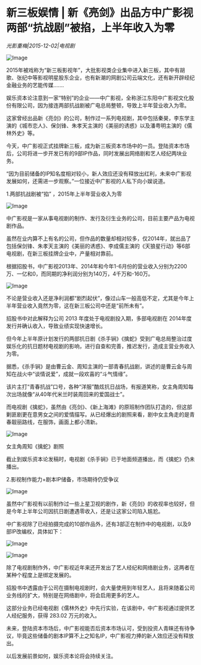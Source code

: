 # 新三板娱情 | 新《亮剑》出品方中广影视两部“抗战剧”被掐，上半年收入为零

*光影重梅|2015-12-02|电视剧*

![Image](http://static.ylzbl.com/uploads/ueditor/php/upload/image/20171018/1508313343206096.jpeg)

2015年被戏称为“新三板影视年”，大批影视类企业集中进入新三板，其中有胡歌、张纪中等影视明星股东企业，也有新潮的网剧公司云端文化，还有新开辟经纪金融业务的艺能传媒.......

娱乐资本论注意到一家“特别”的企业——中广影视，全称浙江东阳中广影视文化股份有限公司，因为接连两部抗战剧被广电总局整顿，导致上半年营业收入为零。

这家曾经出品新《亮剑》的公司，制作过一系列电视剧，其中包括秦昊，李东学主演的《城市恋人》、保剑锋、朱孝天主演的《美丽的诱惑》以及潘粤明主演的《儒林外史》等。

今天，中广影视正式挂牌新三板，成为新三板资本市场中的一员。登陆资本市场后，公司将进一步开发已有的9部IP作品，同时发展出网络剧和艺人经纪两块业务。

“因为目前储备的IP知名度相对较小，新人效应还没有释放出红利，未来中广影视发展如何，还需进一步观察。”一位接近中广影视的人私下向小娱说道。

1.两部抗战剧被“掐” ，2015年上半年营业收入为零

![Image](http://si1.go2yd.com/get-image/0HZtBeg9OYC)

中广影视是一家从事电视剧的制作、发行及衍生业务的公司，目前主要产品为电视剧作品。

虽然在业内算不上有名的公司，但作品的数量却相对较多，仅2014年，就出品了包括保剑锋、朱孝天主演的《美丽的诱惑》、李成儒主演的《天狼星行动》等6部电视剧，在新三板挂牌企业中，产量相对靠前。

根据招股书，中广影视2013年、2014年和今年1-6月份的营业收入分别为2200万、一亿和0，而同期的净利润分别为140万，4千万和-160万。

![Image](http://si1.go2yd.com/get-image/0HZtBXiiQQC)

不论是营业收入还是净利润都“剧烈起伏”，像过山车一般高低不定，尤其是今年上半年营业收入竟然为零，这在新三板公司中还是“前所未有”。

招股书中对此解释为公司 2013 年度处于电视剧投入期，多部电视剧在 2014年度发行并确认收入，导致业绩实现快速增长。

但今年上半年原计划发行的两部抗日剧《杀手锏》《擒蛇》受到广电总局整治过度娱乐化的抗日题材电视剧的影响，进行自查和完善，推迟发行，造成主营业务收入为零。

据悉，《杀手锏》是由曹云金、周知主演的一部青春抗战剧，讲述的是曹云金与周知在战火中“谈情说爱”，成就一段欢喜的“斗气情缘”。

该片主打“青春抗战”口号，各种“洋服”酷炫抗日战场，有报道笑称，女主角周知每次出场就像“从40年代米兰时装周回来的爱国战士”。

而电视剧《擒蛇》，虽然由《亮剑》、《新上海滩》的原班制作团队打造的，但这部剿匪剧更在意男女之间的爱情描写。从已经爆出的剧照来看，剧中女主角走的是青春靓丽路线，在服饰，画面上都小清新。

![Image](http://si1.go2yd.com/get-image/0HZtBYysgLo)

女主角周知《擒蛇》剧照

截止到娱乐资本论发稿时，电视剧《杀手锏》已于地面频道播出，而《擒蛇》仍未播出。

2.影视制作能力+剧本IP储备，市场期待仍受争议

![Image](http://si1.go2yd.com/get-image/0HZtBdL95yy)

虽然中广影视有以前制作过一些上星卫视的剧作，新《亮剑》的收视率也较好，但是今年上半年公司因抗日剧遭遇零收入，还是让这家公司陷入尴尬。

中广影视除了已经拍摄完成的10部作品外，还有3部正在制作中的电视剧，以及9部IP改编权，具体如下：

![Image](http://si1.go2yd.com/get-image/0HZtBaKJRmC)

![Image](http://si1.go2yd.com/get-image/0HZtBbl6ESW)

除了电视剧制作外，中广影视近年来还开发出了艺人经纪和网络剧业务，这两者在某种个程度上是绑定发展的。

招股书中透露由于公司在摄制电视剧时，会大量使用到年轻艺人，且将来随着公司业务线的扩大，特别是在网络剧中，将会启用更多的艺人。

这部分业务已经电视剧《儒林外史》中先行实验，在该剧中，中广影视通过提供艺人经纪服务，获得 283.02 万元的收入。

未来，登陆资本市场后，中广影视能否后资本市场认可，受到投资人青睐还有待争议，毕竟这些储备的剧本IP算不上之知名IP，中广影视力捧的新人效应还没有释放出。

以后发展前景如何，娱乐资本论将会持续关注。

